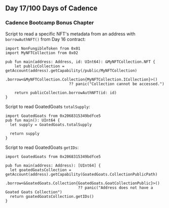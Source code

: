 ## Day 17/100 Days of Cadence

### Cadence Bootcamp Bonus Chapter

Script to read a specific NFT's metadata from an address with `borrowAuthNFT()` from Day 16 contract:
```cadence
import NonFungibleToken from 0x01
import MyNFTCollection from 0x02

pub fun main(address: Address, id: UInt64): &MyNFTCollection.NFT {
    let publicCollection = getAccount(address).getCapability(/public/MyNFTCollection)
                            .borrow<&MyNFTCollection.Collection{MyNFTCollection.ICollection}>()
                            ?? panic("Collection cannot be accessed.")
    
    return publicCollection.borrowAuthNFT(id: id)
}
```

Script to read GoatedGoats `totalSupply`:
```cadence
import GoatedGoats from 0x2068315349bdfce5
pub fun main(): UInt64 {
  let supply = GoatedGoats.totalSupply

  return supply
}
```
Script to read GoatedGoats `getIDs`:
```cadence
import GoatedGoats from 0x2068315349bdfce5

pub fun main(address: Address): [UInt64] {
  let goatedGoatsCollection = getAccount(address).getCapability(GoatedGoats.CollectionPublicPath)
                                .borrow<&GoatedGoats.Collection{GoatedGoats.GoatCollectionPublic}>()
                                ?? panic("Address does not have a Goated Goats Collection")
  return goatedGoatsCollection.getIDs()
}
```
